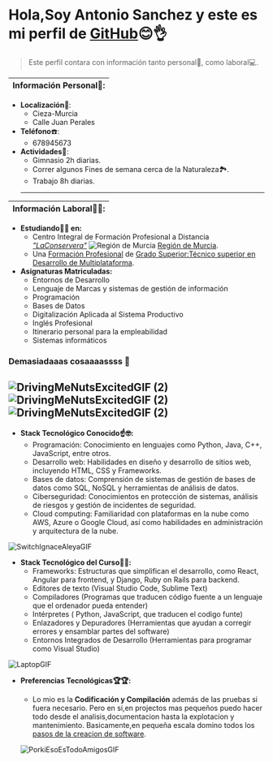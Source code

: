 # Hola,Soy Antonio Sanchez y este es mi perfil de [GitHub](https://github.com/)😊👌
>Este perfil contara con información tanto personal💁, como laboral💻.

|Información Personal🙎:|
|---|
* **Localización**🌆: 
  * Cieza-Murcia
  * Calle Juan Perales
* **Teléfono**☎️:
  * 678945673
* **Actividades**🦾:
  * Gimnasio 2h diarias.
  * Correr  algunos Fines de semana cerca de la Naturaleza🏞️.
  * Trabajo 8h diarias.
  ---
|Información Laboral👷‍♂️:|
|---|
* **Estudiando👨‍🎓 en:**
  * Centro Integral de Formación Profesional a Distancia [*"LaConservera"*](https://sites.google.com/view/fplaconservera)   ![Región de Murcia](https://github.com/user-attachments/assets/e7bd4935-fdce-454a-8005-4a5da633adad)    [Región de Murcia](https://www.carm.es/ "Que bonita ciudad pijo").
  * Una [Formación Profesional](https://www.todofp.es/inicio.html) de [Grado Superior:Técnico superior en Desarrollo de Multiplataforma](https://llegarasalto.com/guiafp/ciclos/IFC-322.html).
* **Asignaturas Matriculadas:**
  * Entornos de Desarrollo
  * Lenguaje de Marcas y sistemas de gestión de información
  * Programación
  * Bases de Datos
  * Digitalización Aplicada al Sistema Productivo
  * Inglés Profesional
  * Itinerario personal para la empleabilidad
  * Sistemas informáticos

### Demasiadaaas cosaaaassss 🫨
![DrivingMeNutsExcitedGIF (2)](https://github.com/user-attachments/assets/e71be80d-c557-4a53-b4ef-2b45dd64d67e)![DrivingMeNutsExcitedGIF (2)](https://github.com/user-attachments/assets/e71be80d-c557-4a53-b4ef-2b45dd64d67e)![DrivingMeNutsExcitedGIF (2)](https://github.com/user-attachments/assets/e71be80d-c557-4a53-b4ef-2b45dd64d67e)
---
* **Stack Tecnológico Conocido☝️🤓:**
  * Programación: Conocimiento en lenguajes como Python, Java, C++, JavaScript, entre otros.
  * Desarrollo web: Habilidades en diseño y desarrollo de sitios web, incluyendo HTML, CSS y Frameworks.
  * Bases de datos: Comprensión de sistemas de gestión de bases de datos como SQL, NoSQL y herramientas de análisis de datos.
  * Ciberseguridad: Conocimientos en protección de sistemas, análisis de riesgos y gestión de incidentes de seguridad.
  * Cloud computing: Familiaridad con plataformas en la nube como AWS, Azure o Google Cloud, así como habilidades en administración y arquitectura de la nube.

 ![SwitchIgnaceAleyaGIF](https://github.com/user-attachments/assets/2001b4ce-a669-49e5-89ec-15e1be9bb3db)

* **Stack Tecnológico del Curso👨‍💻:**
  * Frameworks: Estructuras que simplifican el desarrollo, como React, Angular para frontend, y Django, Ruby on Rails para backend.
  * Editores de texto (Visual Studio Code, Sublime Text)
  * Compiladores (Programas que traducen código fuente a un lenguaje que el ordenador pueda entender)
  * Intérpretes ( Python, JavaScript, que traducen el codigo funte)
  * Enlazadores y Depuradores (Herramientas que ayudan a corregir errores y ensamblar partes del software)
  * Entornos Integrados de Desarrollo (Herramientas para programar como Visual Studio)

 ![LaptopGIF](https://github.com/user-attachments/assets/67d6ca3c-b9d8-41ba-8dcd-592eff3174bf)

* **Preferencias Tecnológicas🏆🏆:**
  * Lo mio es la **Codificación y Compilación** además de las pruebas si fuera necesario.
    Pero en si,en projectos mas pequeños puedo hacer todo desde el analisis,documentacion hasta la explotacion y mantenimiento.
    Basicamente,en pequeña escala domino todos los [pasos de la creacion de software](https://global.tiffin.edu/blog/cuales-son-las-etapas-del-desarrollo-de-software "Explicacion extensa").

 
  ![PorkiEsoEsTodoAmigosGIF](https://github.com/user-attachments/assets/ab5f716f-3201-4e4f-8a67-0b47ffb3edfd)
